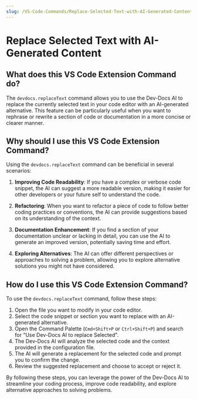 ```yaml
---
slug: /VS-Code-Commands/Replace-Selected-Text-with-AI-Generated-Content
---
```


# Replace Selected Text with AI-Generated Content

## What does this VS Code Extension Command do?

The `devdocs.replaceText` command allows you to use the Dev-Docs AI to replace the currently selected text in your code editor with an AI-generated alternative. This feature can be particularly useful when you want to rephrase or rewrite a section of code or documentation in a more concise or clearer manner.

## Why should I use this VS Code Extension Command?

Using the `devdocs.replaceText` command can be beneficial in several scenarios:

1. **Improving Code Readability**: If you have a complex or verbose code snippet, the AI can suggest a more readable version, making it easier for other developers or your future self to understand the code.

2. **Refactoring**: When you want to refactor a piece of code to follow better coding practices or conventions, the AI can provide suggestions based on its understanding of the context.

3. **Documentation Enhancement**: If you find a section of your documentation unclear or lacking in detail, you can use the AI to generate an improved version, potentially saving time and effort.

4. **Exploring Alternatives**: The AI can offer different perspectives or approaches to solving a problem, allowing you to explore alternative solutions you might not have considered.


## How do I use this VS Code Extension Command?

To use the `devdocs.replaceText` command, follow these steps:

1. Open the file you want to modify in your code editor.
2. Select the code snippet or section you want to replace with an AI-generated alternative.
3. Open the Command Palette (`Cmd+Shift+P` or `Ctrl+Shift+P`) and search for "Use Dev-Docs AI to replace Selected".
4. The Dev-Docs AI will analyze the selected code and the context provided in the configuration file.
5. The AI will generate a replacement for the selected code and prompt you to confirm the change.
6. Review the suggested replacement and choose to accept or reject it.

By following these steps, you can leverage the power of the Dev-Docs AI to streamline your coding process, improve code readability, and explore alternative approaches to solving problems.
  
  
